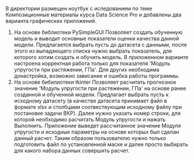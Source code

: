 В директории размещен ноутбук с иследованием по теме Композиционные материалы курса Data Science Pro и добавлены два варианта графических приложений. 
1. На основе библиотеки PySimpleGUI
Позволяет создать обученную модель и выводит основные показатели оценки качества данной модели. Предлагается выбрать пусть до датасета с данными, после этого из выпадающего списка нужно выбрать показатель, для которого хотим создать и обучить модель.
В приложенном варианте настроена корректная работа только для показателя 'Модуль упругости при растяжении, ГПа'. Для других необходима донастройка, возможно зависание и ошибка работы программы.
2. На основе бибилиотеки tkinter
Позволяет расчитать прогнозное значение 'Модуль упругости при растяжении, ГПа' на основе ранее созданной и обученной модели. Предлагает выбрать пусть к исходному датасету (в качестве датасета принимает файл в формате xlsx и столбцами соотвествующим исходному
файлу при постановке задачи ВКР). Далее нужно указать номер строки, для которой необходимо расчитать Модуль упругости и нажать Выполнить. Приложение выведет рассчитанное значение Модуля упругости и исходные параметры на основе которых был сделан данный расчет.
Таким образом пользователю нужно только подготовить файл по установленной маске и далее просто выбирать для какого набора данных совершить расчет. 

